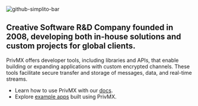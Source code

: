 ![github-simplito-bar](https://github.com/user-attachments/assets/59e490bf-3923-454d-9106-fa932ff5f0b7)


## Creative Software R&D Company founded in 2008, developing both in-house solutions and custom projects for global clients.

PrivMX offers developer tools, including libraries and APIs, that enable building or expanding applications with custom encrypted channels. 
These tools facilitate secure transfer and storage of messages, data, and real-time streams.

- Learn how to use PrivMX with our [docs](https://docs.privmx.cloud/).
- Explore [example apps](https://github.com/simplito/privmx-endpoint-examples-js) built using PrivMX.
